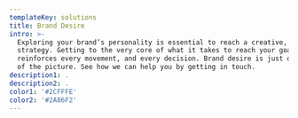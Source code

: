 ```yaml
---
templateKey: solutions
title: Brand Desire
intro: >-
  Exploring your brand’s personality is essential to reach a creative, impactful
  strategy. Getting to the very core of what it takes to reach your goals
  reinforces every movement, and every decision. Brand desire is just one part
  of the picture. See how we can help you by getting in touch.
description1: .
description2: .
color1: '#2CFFFE'
color2: '#2A86F2'
---
```


